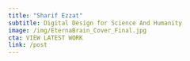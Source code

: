 ```yaml
---
title: "Sharif Ezzat"
subtitle: Digital Design for Science And Humanity
image: /img/EternaBrain_Cover_Final.jpg
cta: VIEW LATEST WORK
link: /post
---
```


